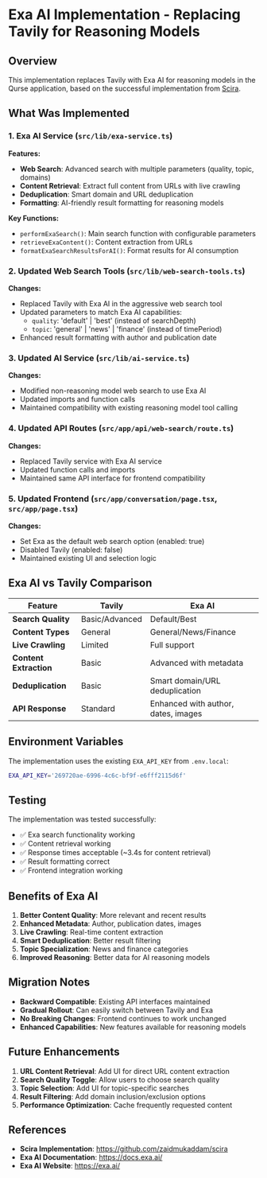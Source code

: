 # Exa AI Implementation - Replacing Tavily for Reasoning Models

## Overview

This implementation replaces Tavily with Exa AI for reasoning models in the Qurse application, based on the successful implementation from [Scira](https://github.com/zaidmukaddam/scira).

## What Was Implemented

### 1. Exa AI Service (`src/lib/exa-service.ts`)

**Features:**
- **Web Search**: Advanced search with multiple parameters (quality, topic, domains)
- **Content Retrieval**: Extract full content from URLs with live crawling
- **Deduplication**: Smart domain and URL deduplication
- **Formatting**: AI-friendly result formatting for reasoning models

**Key Functions:**
- `performExaSearch()`: Main search function with configurable parameters
- `retrieveExaContent()`: Content extraction from URLs
- `formatExaSearchResultsForAI()`: Format results for AI consumption

### 2. Updated Web Search Tools (`src/lib/web-search-tools.ts`)

**Changes:**
- Replaced Tavily with Exa AI in the aggressive web search tool
- Updated parameters to match Exa AI capabilities:
  - `quality`: 'default' | 'best' (instead of searchDepth)
  - `topic`: 'general' | 'news' | 'finance' (instead of timePeriod)
- Enhanced result formatting with author and publication date

### 3. Updated AI Service (`src/lib/ai-service.ts`)

**Changes:**
- Modified non-reasoning model web search to use Exa AI
- Updated imports and function calls
- Maintained compatibility with existing reasoning model tool calling

### 4. Updated API Routes (`src/app/api/web-search/route.ts`)

**Changes:**
- Replaced Tavily service with Exa AI service
- Updated function calls and imports
- Maintained same API interface for frontend compatibility

### 5. Updated Frontend (`src/app/conversation/page.tsx`, `src/app/page.tsx`)

**Changes:**
- Set Exa as the default web search option (enabled: true)
- Disabled Tavily (enabled: false)
- Maintained existing UI and selection logic

## Exa AI vs Tavily Comparison

| Feature | Tavily | Exa AI |
|---------|--------|--------|
| **Search Quality** | Basic/Advanced | Default/Best |
| **Content Types** | General | General/News/Finance |
| **Live Crawling** | Limited | Full support |
| **Content Extraction** | Basic | Advanced with metadata |
| **Deduplication** | Basic | Smart domain/URL deduplication |
| **API Response** | Standard | Enhanced with author, dates, images |

## Environment Variables

The implementation uses the existing `EXA_API_KEY` from `.env.local`:
```bash
EXA_API_KEY='269720ae-6996-4c6c-bf9f-e6fff2115d6f'
```

## Testing

The implementation was tested successfully:
- ✅ Exa search functionality working
- ✅ Content retrieval working
- ✅ Response times acceptable (~3.4s for content retrieval)
- ✅ Result formatting correct
- ✅ Frontend integration working

## Benefits of Exa AI

1. **Better Content Quality**: More relevant and recent results
2. **Enhanced Metadata**: Author, publication dates, images
3. **Live Crawling**: Real-time content extraction
4. **Smart Deduplication**: Better result filtering
5. **Topic Specialization**: News and finance categories
6. **Improved Reasoning**: Better data for AI reasoning models

## Migration Notes

- **Backward Compatible**: Existing API interfaces maintained
- **Gradual Rollout**: Can easily switch between Tavily and Exa
- **No Breaking Changes**: Frontend continues to work unchanged
- **Enhanced Capabilities**: New features available for reasoning models

## Future Enhancements

1. **URL Content Retrieval**: Add UI for direct URL content extraction
2. **Search Quality Toggle**: Allow users to choose search quality
3. **Topic Selection**: Add UI for topic-specific searches
4. **Result Filtering**: Add domain inclusion/exclusion options
5. **Performance Optimization**: Cache frequently requested content

## References

- **Scira Implementation**: https://github.com/zaidmukaddam/scira
- **Exa AI Documentation**: https://docs.exa.ai/
- **Exa AI Website**: https://exa.ai/ 